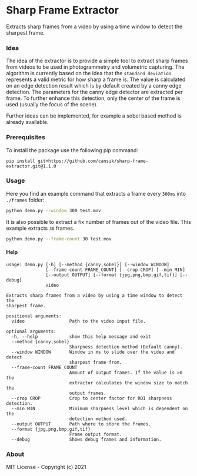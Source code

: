 # Sharp Frame Extractor
Extracts sharp frames from a video by using a time window to detect the sharpest frame.

### Idea
The idea of the extractor is to provide a simple tool to extract sharp frames from videos to be used in photogrammetry and volumetric capturing.
The algorithm is currently based on the idea that the `standard deviation` represents a valid metric for how sharp a frame is. The value is calculated on an edge detection result which is by default created by a canny edge detection. The parameters for the canny edge detector are extracted per frame. To further enhance this detection, only the center of the frame is used (usually the focus of the scene).

Further ideas can be implemented, for example a sobel based method is already available.

### Prerequisites
To install the package use the following pip command:

```
pip install git+https://github.com/cansik/sharp-frame-extractor.git@1.1.0
```

### Usage

Here you find an example command that extracts a frame every `300ms` into `./frames` folder:

```bash
python demo.py --window 300 test.mov
```

It is also possible to extract a fix number of frames out of the video file. This example extracts `30` frames.

```bash
python demo.py --frame-count 30 test.mov
```

#### Help

```
usage: demo.py [-h] [--method {canny,sobel}] [--window WINDOW]
               [--frame-count FRAME_COUNT] [--crop CROP] [--min MIN]
               [--output OUTPUT] [--format {jpg,png,bmp,gif,tif}] [--debug]
               video

Extracts sharp frames from a video by using a time window to detect the
sharpest frame.

positional arguments:
  video                 Path to the video input file.

optional arguments:
  -h, --help            show this help message and exit
  --method {canny,sobel}
                        Sharpness detection method (Default canny).
  --window WINDOW       Window in ms to slide over the video and detect
                        sharpest frame from.
  --frame-count FRAME_COUNT
                        Amount of output frames. If the value is >0 the
                        extractor calculates the window size to match the
                        output frames.
  --crop CROP           Crop to center factor for ROI sharpness detection.
  --min MIN             Minimum sharpness level which is dependent on the
                        detection method used.
  --output OUTPUT       Path where to store the frames.
  --format {jpg,png,bmp,gif,tif}
                        Frame output format.
  --debug               Shows debug frames and information.

```

### About
MIT License - Copyright (c) 2021
